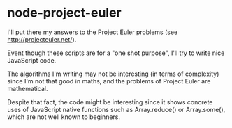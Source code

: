 node-project-euler
==================

I'll put there my answers to the Project Euler problems (see http://projecteuler.net/).

Event though these scripts are for a "one shot purpose", I'll try to write nice JavaScript code.

The algorithms I'm writing may not be interesting (in terms of complexity) since I'm not that good in maths, and the problems of Project Euler are mathematical.

Despite that fact, the code might be interesting since it shows concrete uses of JavaScript native functions such as Array.reduce() or Array.some(), which are not well known to beginners.
